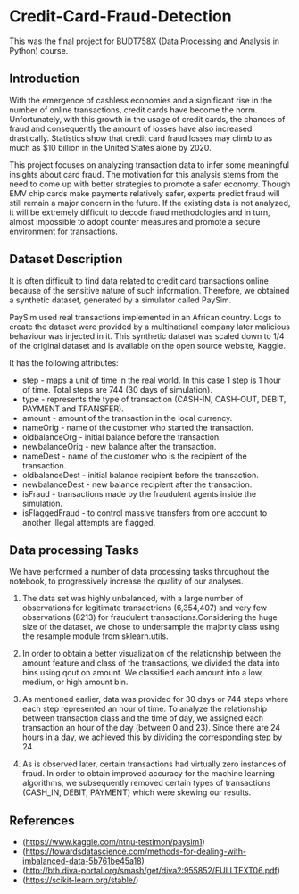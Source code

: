 # Credit-Card-Fraud-Detection

This was the final project for BUDT758X (Data Processing and Analysis in Python) course.

## Introduction

With the emergence of cashless economies and a significant rise in the number of online transactions, credit cards have become the norm. Unfortunately, with this growth in the usage of credit cards, the chances of fraud and consequently the amount of losses have also increased drastically. Statistics show that credit card fraud losses may climb to as much as $10 billion in the United States alone by 2020.

This project focuses on analyzing transaction data to infer some meaningful insights about card fraud. The motivation for this analysis stems from the need to come up with better strategies to promote a safer economy. Though EMV chip cards make payments relatively safer, experts predict fraud will still remain a major concern in the future. If the existing data is not analyzed, it will be extremely difficult to decode fraud methodologies and in turn, almost impossible to adopt counter measures and promote a secure environment for transactions.

## Dataset Description

It is often difficult to find data related to credit card transactions online because of the sensitive nature of such information. Therefore, we obtained a synthetic dataset, generated by a simulator called PaySim.

PaySim used real transactions implemented in an African country. Logs to create the dataset were provided by a multinational company later malicious behaviour was injected in it. This synthetic dataset was scaled down to 1/4 of the original dataset and is available on the open source website, Kaggle.

It has the following attributes:

* step - maps a unit of time in the real world. In this case 1 step is 1 hour of time. Total steps are 744 (30 days of simulation).
* type - represents the type of transaction (CASH-IN, CASH-OUT, DEBIT, PAYMENT and TRANSFER).
* amount - amount of the transaction in the local currency.
* nameOrig - name of the customer who started the transaction.
* oldbalanceOrg - initial balance before the transaction.
* newbalanceOrig - new balance after the transaction.
* nameDest - name of the customer who is the recipient of the transaction.
* oldbalanceDest - initial balance recipient before the transaction.
* newbalanceDest - new balance recipient after the transaction.
* isFraud - transactions made by the fraudulent agents inside the simulation.
* isFlaggedFraud - to control massive transfers from one account to another illegal attempts are flagged.

## Data processing Tasks

We have performed a number of data processing tasks throughout the notebook, to progressively increase the quality of our analyses.

1. The data set was highly unbalanced, with a large number of observations for legitimate transactrions (6,354,407) and very few observations (8213) for fraudulent transactions.Considering the huge size of the dataset, we chose to undersample the majority class using the resample module from sklearn.utils.

2. In order to obtain a better visualization of the relationship between the amount feature and class of the transactions, we divided the data into bins using qcut on amount. We classified each amount into a low, medium, or high amount bin.

3. As mentioned earlier, data was provided for 30 days or 744 steps where each step represented an hour of time. To analyze the relationship between transaction class and the time of day, we assigned each transaction an hour of the day (between 0 and 23). Since there are 24 hours in a day, we achieved this by dividing the corresponding step by 24.

4. As is observed later, certain transactions had virtually zero instances of fraud. In order to obtain improved accuracy for the machine learning algorithms, we subsequently removed certain types of transactions (CASH_IN, DEBIT, PAYMENT) which were skewing our results.

## References
* (https://www.kaggle.com/ntnu-testimon/paysim1)
* (https://towardsdatascience.com/methods-for-dealing-with-imbalanced-data-5b761be45a18)
* (http://bth.diva-portal.org/smash/get/diva2:955852/FULLTEXT06.pdf)
* (https://scikit-learn.org/stable/)
